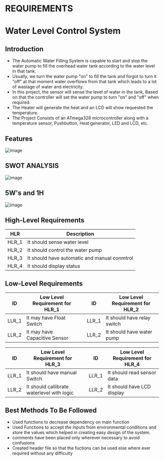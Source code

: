 # REQUIREMENTS

# Water Level Control System

## Introduction

* The Automatic Water Filling System is capable to start and stop the water pump to fill the overhead water tank according to the water level in that tank. 
* Usually, we turn the water pump "on" to fill the tank and forgot to turn it "off" at that moment water overflows from that tank which leads to a lot of wastage of water and electricity.
* In this project, the sensor will sense the level of water in the tank, Based on that the controller will set the water pump to turn "on" and "off" when required. 
* The Heater will generate the heat and an LCD will show requested the temperature.
* The Project Consists of an ATmega328 microcontroller along with a temperature sensor, Pushbutton, Heat generator, LED and LCD, etc.

## Features

![image](https://user-images.githubusercontent.com/62429376/164894783-dee5b958-d570-45a0-b124-204cf07e1b4d.png)


## SWOT ANALYSIS

![image](https://user-images.githubusercontent.com/62429376/164894788-01860ee4-f5c7-403b-9899-4f14dff6181d.png)


## 5W's and 1H

![image](https://user-images.githubusercontent.com/62429376/164894838-86140adf-6384-41a0-ab03-ddb16a5b5b15.png)


## High-Level Requirements

|HLR|     Description                      |
|------|  --------------                   |
|HLR_1|   It should sense water level      |
|HLR_2|   It should control the water pump |
|HLR_3|   It should have automatic and manual conmtrol|
|HLR_4|   It should display status         |

## Low-Level Requirements

|ID|Low Level Requirement for HLR_1 | |ID|Low Level Requirement for HLR_2|
|------|  ------------|--|--|--|
|LLR_1|It may have Float Switch | |LLR_1|It should have relay switch|
|LLR_2|It may have Capacitive Sensor| |LLR_2|It should have water pump|


|ID|Low Level Requirement for HLR_3 | |ID|Low Level Requirement for HLR_4|
|------|  ------------|--|--|--|
|LLR_1|It should have manual Switch| |LLR_1|It should read sensor data|
|LLR_2|It should callibrate waterlevel with logic| |LLR_2|It should have LCD display|

## Best Methods To Be Followed

* Used functions to decrease dependency on main function
* Used Functions to accept the inputs from environmental conditions and store the values which helped in creating easy design of the system.
* comments have been placed only wherever necessary to avoid confusions
* Created header file so that the fuctions can be used else where ever required without any difficulty
